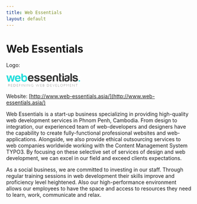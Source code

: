 ```yaml
---
title: Web Essentials
layout: default
---
```

# Web Essentials

Logo: 

![WebEssentials](images/webessentials.png)

Website: [http://www.web-essentials.asia/](http://www.web-essentials.asia/)

Web Essentials is a start-up business specializing in providing high-quality web development services in Phnom Penh, Cambodia. From design to integration, our experienced team of web-developers and designers have the capability to create fully-functional professional websites and web-applications. Alongside, we also provide ethical outsourcing services to web companies worldwide working with the Content Management System TYPO3. By focusing on these selective set of services of design and web development, we can excel in our field and exceed clients expectations.

As a social business, we are committed to investing in our staff. Through regular training sessions in web development their skills improve and proficiency level heightened. Also our high-performance environment allows our employees to have the space and access to resources they need to learn, work, communicate and relax.
